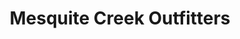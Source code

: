 ---
title: "Mesquite Creek Outfitters"
url: /georgetown/mesquite-creek-outfitters/
shop: Kleidung
---
